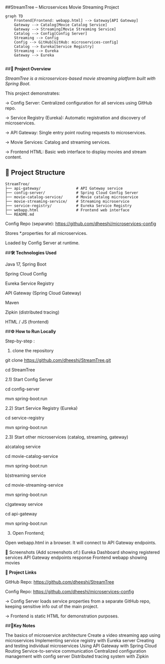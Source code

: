 ##StreamTree – Microservices Movie Streaming Project


```mermaid
graph TD
    Frontend[Frontend: webapp.html] --> Gateway[API Gateway]
    Gateway --> Catalog[Movie Catalog Service]
    Gateway --> Streaming[Movie Streaming Service]
    Catalog --> Config[Config Server]
    Streaming --> Config
    Config --> GitHub[GitHub: microservices-config]
    Catalog --> Eureka[Service Registry]
    Streaming --> Eureka
    Gateway --> Eureka


```


##**🚀 Project Overview**

_StreamTree is a microservices-based movie streaming platform built with Spring Boot._

This project demonstrates:

-> Config Server: Centralized configuration for all services using GitHub repo.

-> Service Registry (Eureka): Automatic registration and discovery of microservices.

-> API Gateway: Single entry point routing requests to microservices.

-> Movie Services: Catalog and streaming services.

-> Frontend HTML: Basic web interface to display movies and stream content.



## 📂 Project Structure

```
StreamTree/
├── api-gateway/                # API Gateway service
├── config-server/              # Spring Cloud Config Server
├── movie-catalog-service/      # Movie catalog microservice
├── movie-streaming-service/    # Streaming microservice
├── service-registry/           # Eureka Service Registry
├── webapp.html                 # Frontend web interface
└── README.md
```


Config Repo (separate): https://github.com/dheeshi/microservices-config

Stores *.properties for all microservices.

Loaded by Config Server at runtime.




##**🛠 Technologies Used**

Java 17, Spring Boot

Spring Cloud Config

Eureka Service Registry

API Gateway (Spring Cloud Gateway)

Maven

Zipkin (distributed tracing)

HTML / JS (frontend)



##**⚙ How to Run Locally**

Step-by-step :

1) clone the repository

git clone https://github.com/dheeshi/StreamTree.git 

cd StreamTree



2.1) Start Config Server

cd config-server  

mvn spring-boot:run



2.2) Start Service Registry (Eureka)

cd service-registry

mvn spring-boot:run




2.3) Start other microservices (catalog, streaming, gateway)


a)catalog service

cd movie-catalog-service

mvn spring-boot:run

b)streaming service

cd movie-streaming-service

mvn spring-boot:run

c)gateway service

cd api-gateway

mvn spring-boot:run



3) Open Frontend;
   
Open webapp.html in a browser.
It will connect to API Gateway endpoints.



📸 Screenshots
(Add screenshots of:)
Eureka Dashboard showing registered services
API Gateway endpoints response
Frontend webapp showing movies



**🔗 Project Links**

GitHub Repo: https://github.com/dheeshi/StreamTree

Config Repo: https://github.com/dheeshi/microservices-config

-> Config Server loads service properties from a separate GitHub repo, keeping sensitive info out of the main project.

-> Frontend is static HTML for demonstration purposes.


##**📝Key Notes**


The basics of microservice architecture
Create a video streaming app using microservices
Implementing service registry with Eureka server
Creating and testing individual microservices
Using API Gateway with Spring Cloud Routing
Service-to-service communication
Centralized configuration management with config server
Distributed tracing system with Zipkin





